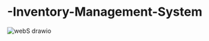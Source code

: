 # -Inventory-Management-System
![webS drawio](https://github.com/Motazy6/-Inventory-Management-System/assets/109545163/0be2dc50-13fd-418c-9e16-7bdea3195187)

